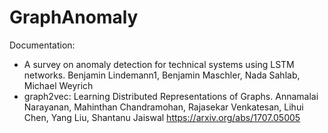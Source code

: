 # GraphAnomaly

Documentation:
- A survey on anomaly detection for technical systems using LSTM networks. Benjamin Lindemann1, Benjamin Maschler, Nada Sahlab, Michael Weyrich
- graph2vec: Learning Distributed Representations of Graphs. Annamalai Narayanan, Mahinthan Chandramohan, Rajasekar Venkatesan, Lihui Chen, Yang Liu, Shantanu Jaiswal <https://arxiv.org/abs/1707.05005>
